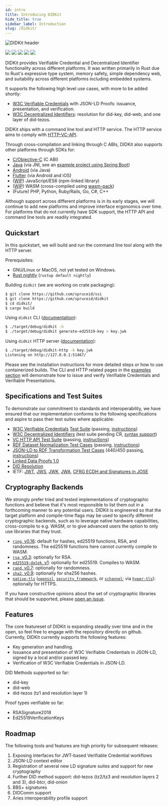 ```yaml
---
id: intro
title: Introducing DIDKit
hide_title: true
sidebar_label: Introduction
slug: /didkit/
---
```


![DIDKit header](/img/didkithead.png)

[![](https://img.shields.io/badge/Docker-19.03.x-blue)](https://www.docker.com/) [![](https://img.shields.io/badge/Rust-v1.49.0-orange)](https://www.rust-lang.org/) [![](https://img.shields.io/badge/ssi-v0.1-green)](https://www.github.com/spruceid/ssi) [![](https://img.shields.io/badge/License-Apache--2.0-green)](https://github.com/spruceid/didkit/blob/main/LICENSE) [![](https://img.shields.io/twitter/follow/sprucesystems?label=Follow&style=social)](https://twitter.com/sprucesystems) 

DIDKit provides Verifiable Credential and Decentralized Identifier
functionality across different platforms. It was written primarily in Rust due
to Rust's expressive type system, memory safety, simple dependency web, and
suitability across different platforms including embedded systems.

It supports the following high level use cases, with more to be added shortly:

- [W3C Verifiable Credentials](https://www.w3.org/TR/vc-data-model/) with
  JSON-LD Proofs: issuance, presentation, and verification.
- [W3C Decentralized Identifiers](https://www.w3.org/TR/did-core/): resolution
  for did-key, did-web, and one layer of did-tezos.

DIDKit ships with a command line tool and HTTP service. The HTTP service aims
to comply with [HTTP-VC-API](https://w3c-ccg.github.io/vc-http-api/).

Through cross-compilation and linking through C ABIs, DIDKit also supports
other platforms through SDKs for:

- [C/Objective-C](https://github.com/spruceid/didkit/tree/main/lib/cbindings) (C 
ABI)
- [Java](https://github.com/spruceid/didkit/tree/main/lib/java) (via JNI, see an 
[example project using Spring Boot](
https://github.com/spruceid/didkit/tree/example-java/examples/java-springboot))
- [Android](https://github.com/spruceid/didkit/tree/main/lib/android) (via Java)
- [Flutter](https://github.com/spruceid/didkit/tree/main/lib/flutter) (via Android 
and iOS)
- ([WIP](https://github.com/spruceid/didkit/pull/17)) JavaScript/ES6 (npm-linked 
library)
- ([WIP](https://github.com/spruceid/didkit/pull/15)) WASM (cross-compiled using 
[wasm-pack](https://github.com/rustwasm/wasm-pack))
- (Future) PHP, Python, Ruby/Rails, Go, C#, C++

Although support across different platforms is in its early stages, we will
continue to add new platforms and improve interface ergonomics over time. For
platforms that do not currently have SDK support, the HTTP API and command line
tools are readily integrated.

## Quickstart

In this quickstart, we will build and run the command line tool along with the
HTTP server.

Prerequisites:
- GNU/Linux or MacOS, not yet tested on Windows.
- [Rust nightly](https://www.rust-lang.org/tools/install) (`rustup default
  nightly`)

Building `didkit` (we are working on crate packaging):
```sh
$ git clone https://github.com/spruceid/ssi
$ git clone https://github.com/spruceid/didkit
$ cd didkit/
$ cargo build
```

Using `didkit` CLI
([documentation](https://github.com/spruceid/didkit/tree/main/cli)):
```sh
$ ./target/debug/didkit -h
$ ./target/debug/didkit generate-ed25519-key > key.jwk
```

Using `didkit` HTTP server
([documentation](https://github.com/spruceid/didkit/tree/main/http)):
```sh
$ ./target/debug/didkit-http -k key.jwk
Listening on http://127.0.0.1:51467/
```

Please see the installation instructions for more detailed steps or how to use
containerized builds. The CLI and HTTP related pages in the [examples
section](/docs/didkit/examples) will demonstrate how to issue and verify
Verifiable Credentials and Verifiable Presentations.

## Specifications and Test Suites

To demonstrate our commitment to standards and interoperability, we have
ensured that our implementation conforms to the following specifications and
aspire to pass their test suites where applicable:

- [W3C Verifiable Credentials](https://www.w3.org/TR/vc-data-model/) 
[Test Suite](https://github.com/w3c/vc-test-suite) (passing, 
[instructions](https://github.com/spruceid/ssi/tree/main/vc-test))
- [W3C Decentralized Identifiers](https://www.w3.org/TR/did-core/) 
(test suite pending CR, [syntax support](
https://github.com/spruceid/ssi/blob/main/src/did.pest))
- [VC HTTP API Test Suite](
https://github.com/w3c-ccg/vc-http-api/tree/master/packages/plugfest-2020)
(passing, [instructions](
https://github.com/spruceid/vc-http-api/tree/spruce/packages/plugfest-2020/vendors/spruce))
- [RDF Dataset Normalization Test Cases](
https://json-ld.github.io/normalization/tests/) (passing, [instructions](#))
- [JSON-LD to RDF Transformation Test Cases](
https://w3c.github.io/json-ld-api/tests/toRdf-manifest.html) 
(440/450 passing, [instructions](#))
- [Linked Data Proofs 1.0](https://w3c-ccg.github.io/ld-proofs/)
- [DID Resolution](https://w3c-ccg.github.io/did-resolution/)
- IETF: [JWT](https://tools.ietf.org/html/rfc7519),
  [JWS](https://tools.ietf.org/html/rfc7515),
  [JWK](https://tools.ietf.org/html/rfc7517),
  [JWA](https://tools.ietf.org/html/rfc7518),
  [CFRG ECDH and Signatures in JOSE](https://tools.ietf.org/html/rfc8037) 

## Cryptography Backends

We strongly prefer tried and tested implementations of cryptographic functions
and believe that it's most responsible to list them out in a forthcoming manner
to any potential users. DIDKit is engineered so that the target platform and
compile-time flags may be used to specify different cryptographic backends,
such as to leverage native hardware capabilities, cross-compile to e.g. WASM,
or to give advanced users the option to only use libraries that they trust.

- [`ring`, v0.16](https://docs.rs/ring/0.16.19/ring/): default for hashes, ed25519
  functions, RSA, and randomness. The ed25519 functions here cannot currently
  compile to WASM.
- [`rsa`, v0.3](https://docs.rs/rsa/0.3.0/rsa/): optionally for RSA.
- [`ed25519-dalek`, v1](https://docs.rs/ed25519-dalek/1.0.1/ed25519_dalek):
  optionally for ed25519. Compiles to WASM.
- [`rand`, v0.7](https://docs.rs/rand/0.7.3/rand/): optionally for randomness.
- [`sha2`, v0.9](https://docs.rs/sha2/0.9.2/sha2/): optionally for sha256
  hashes.
- [`native-tls`](https://docs.rs/native-tls/0.2.7/native_tls/) ([`openssl`](https://docs.rs/openssl/0.10.32/openssl/), [`security_framework`](https://docs.rs/security-framework/2.0.0/security_framework/), or [`schannel`](https://docs.rs/schannel/0.1.19/schannel/); via [`hyper-tls`](https://docs.rs/hyper-tls/0.5.0/hyper_tls/)): optionally for HTTPS.

If you have constructive opinions about the set of cryptographic libraries that
should be supported, please [open an issue](https://github.com/spruceid/ssi).

## Features

The core featureset of DIDKit is expanding steadily over time and in the open,
so feel free to engage with the repository directly on github. Currently,
DIDKit currently supports the following features:

- Key generation and handling.
- Issuance and presentation of W3C Verifiable Credentials in JSON-LD, signed by
  a local and/or passed key.
- Verification of W3C Verifiable Credentials in JSON-LD.

DID Methods supported so far: 
* did-key
* did-web
* did-tezos (tz1 and resolution layer 1)

Proof types verifiable so far:
- RSASignature2018
- Ed25519VerificationKeys

## Roadmap

The following tools and features are high priority for subsequent releases:
1. Exposing interfaces for JWT-based Verifiable Credential workflows
2. JSON-LD context editor
3. Registration of several new LD signature suites and support for new
   cryptography
4. Further DID method support: did-tezos (tz2/tz3 and resolution layers 2 and
   3), did-btcr, did-onion
5. BBS+ signatures
6. DIDComm support
7. Aries interoperability profile support
